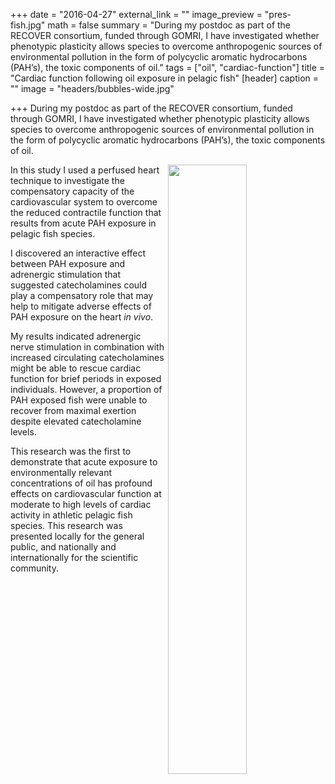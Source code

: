 +++
date = "2016-04-27"
external_link = ""
image_preview = "pres-fish.jpg"
math = false
summary = "During my postdoc as part of the RECOVER consortium, funded through GOMRI,  I have investigated whether phenotypic plasticity allows species to overcome anthropogenic sources of environmental pollution in the form of polycyclic aromatic hydrocarbons (PAH’s), the toxic components of oil."
tags = ["oil", "cardiac-function"]
title = "Cardiac function following oil exposure in pelagic fish"
[header]
caption = ""
image = "headers/bubbles-wide.jpg"

+++
During my postdoc as part of the RECOVER consortium, funded through GOMRI,  I have investigated whether phenotypic plasticity allows species to overcome anthropogenic sources of environmental pollution in the form of polycyclic aromatic hydrocarbons (PAH’s), the toxic components of oil.

<img src="/img/pres-fish.jpg" align="right" width="50%">

In this study I used a perfused heart technique to investigate the compensatory capacity of the cardiovascular system to overcome the reduced contractile function that results from acute PAH exposure in pelagic fish species.

I discovered an interactive effect between PAH exposure and adrenergic stimulation that suggested catecholamines could play a compensatory role that may help to mitigate adverse effects of PAH exposure on the heart _in vivo_.

My results indicated adrenergic nerve stimulation in combination with increased circulating catecholamines might be able to rescue cardiac function for brief periods in exposed individuals. However, a proportion of PAH exposed fish were unable to recover from maximal exertion despite elevated catecholamine levels.

This research was the first to demonstrate that acute exposure to environmentally relevant concentrations of oil has profound effects on cardiovascular function at moderate to high levels of cardiac activity in athletic pelagic fish species. This research was presented locally for the general public, and nationally and internationally for the scientific community.

